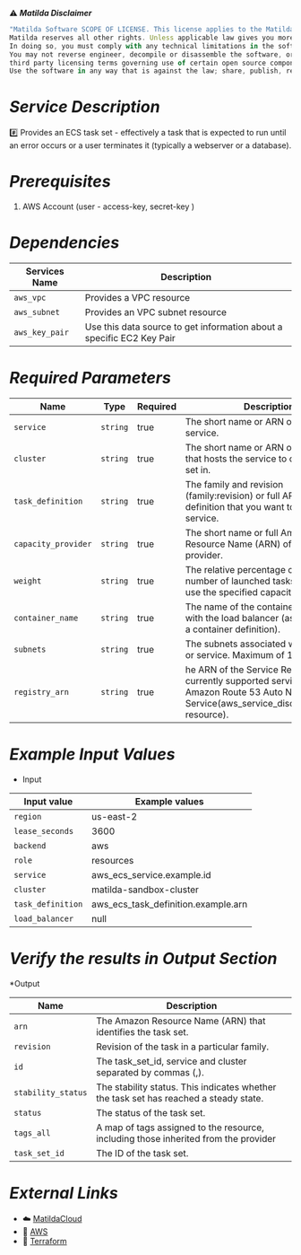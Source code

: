 :warning: ***Matilda Disclaimer***
```javascript
"Matilda Software SCOPE OF LICENSE. This license applies to the Matilda cloud product. The software is licensed, not sold. This agreement only gives you some rights to use the software. 
Matilda reserves all other rights. Unless applicable law gives you more rights despite this limitation, you may use the software only as expressly permitted in this agreement. 
In doing so, you must comply with any technical limitations in the software that only allow you to use it in certain ways. 
You may not reverse engineer, decompile or disassemble the software, or otherwise attempt to derive the source code for the software except and solely to the extent required by 
third party licensing terms governing use of certain open source components that may be included in the software; remove, minimize, block or modify any notices of Matilda or its suppliers in the software; 
Use the software in any way that is against the law; share, publish, rent or lease the software, or provide the software as a offering for others to use."
```

# *Service Description*
:hash: Provides an ECS task set - effectively a task that is expected to run until an error occurs or a user terminates it (typically a webserver or a database).

# *Prerequisites*
1. AWS Account (user - access-key, secret-key )

# *Dependencies*
| **Services Name**        | **Description**                                                      |
|--------------------------|----------------------------------------------------------------------|
| `aws_vpc`                | Provides a VPC resource                                              |
| `aws_subnet`             | Provides an VPC subnet resource                                      |
| `aws_key_pair`           | Use this data source to get information about a specific EC2 Key Pair|



# *Required Parameters*
| Name | Type | Required | Description |
| --- | --- | --- | --- |
| `service  ` | `string` | true |  The short name or ARN of the ECS service. |
| `cluster ` | `string` | true|  The short name or ARN of the cluster that hosts the service to create the task set in. |
| `task_definition` | `string` | true|  The family and revision (family:revision) or full ARN of the task definition that you want to run in your service. |
| `capacity_provider` | `string` | true|   The short name or full Amazon Resource Name (ARN) of the capacity provider. |
| `weight` | `string` | true| The relative percentage of the total number of launched tasks that should use the specified capacity provider. |
| `container_name` | `string` | true|  The name of the container to associate with the load balancer (as it appears in a container definition). |
| `subnets ` | `string` | true|  The subnets associated with the task or service. Maximum of 16. |
| `registry_arn` | `string` | true|  he ARN of the Service Registry. The currently supported service registry is Amazon Route 53 Auto Naming Service(aws_service_discovery_service resource).  |







# *Example Input Values*
* Input

| Input value                       | Example values                                                                           |
|-----------------------------------|------------------------------------------------------------------------------------------|
| `region`                        | us-east-2                                                                    | 
| `lease_seconds`                 | 3600                                                                                 |
| `backend`                       | aws                                                           |
| `role`                       | resources                                                           |
| `service`                          | aws_ecs_service.example.id                                           |
| `cluster`                          | matilda-sandbox-cluster                                           |
| `task_definition`                          | aws_ecs_task_definition.example.arn                                           |
| `load_balancer`                          | null                                           |








# *Verify the results in Output Section*
*Output

| Name          | Description |
| ------------- | ------------- |
| `arn`            | The Amazon Resource Name (ARN) that identifies the task set.               |
| `revision`            | Revision of the task in a particular family.               |
| `id`            |   The task_set_id, service and cluster separated by commas (,).            |
| `stability_status`            |   The stability status. This indicates whether the task set has reached a steady state.               |
| `status`            |   The status of the task set.|
| `tags_all`            |   A map of tags assigned to the resource, including those inherited from the provider                |
| `task_set_id`            |   The ID of the task set.                |






# *External Links*
* :cloud: [MatildaCloud](https://www.matildacloud.com/docs/ "Matildacloud")
* :link: [AWS](https://aws.amazon.com/console/)
* :link: [Terraform](https://registry.terraform.io/providers/hashicorp/aws/latest/docs/resources/ecs_task_set)